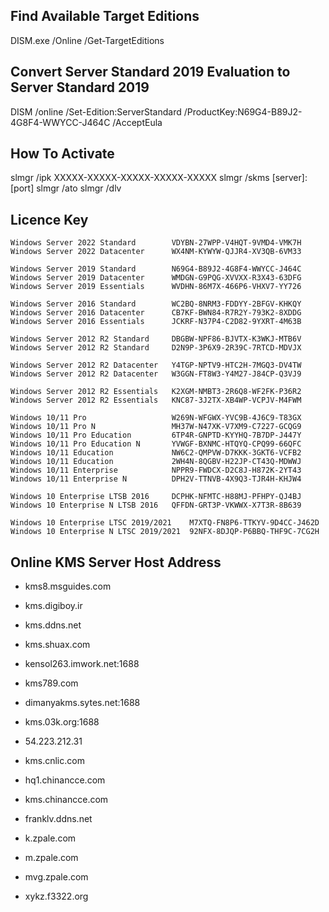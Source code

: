 ## Find Available Target Editions
DISM.exe /Online /Get-TargetEditions

## Convert Server Standard 2019 Evaluation to Server Standard 2019
DISM /online /Set-Edition:ServerStandard /ProductKey:N69G4-B89J2-4G8F4-WWYCC-J464C /AcceptEula

## How To Activate 
slmgr /ipk XXXXX-XXXXX-XXXXX-XXXXX-XXXXX
slmgr /skms [server]:[port]
slmgr /ato
slmgr /dlv

## Licence Key
```
Windows Server 2022 Standard        VDYBN-27WPP-V4HQT-9VMD4-VMK7H
Windows Server 2022 Datacenter      WX4NM-KYWYW-QJJR4-XV3QB-6VM33

Windows Server 2019 Standard        N69G4-B89J2-4G8F4-WWYCC-J464C
Windows Server 2019 Datacenter      WMDGN-G9PQG-XVVXX-R3X43-63DFG
Windows Server 2019 Essentials      WVDHN-86M7X-466P6-VHXV7-YY726

Windows Server 2016 Standard        WC2BQ-8NRM3-FDDYY-2BFGV-KHKQY
Windows Server 2016 Datacenter 	    CB7KF-BWN84-R7R2Y-793K2-8XDDG
Windows Server 2016 Essentials	    JCKRF-N37P4-C2D82-9YXRT-4M63B

Windows Server 2012 R2 Standard     DBGBW-NPF86-BJVTX-K3WKJ-MTB6V
Windows Server 2012 R2 Standard     D2N9P-3P6X9-2R39C-7RTCD-MDVJX

Windows Server 2012 R2 Datacenter   Y4TGP-NPTV9-HTC2H-7MGQ3-DV4TW
Windows Server 2012 R2 Datacenter   W3GGN-FT8W3-Y4M27-J84CP-Q3VJ9

Windows Server 2012 R2 Essentials   K2XGM-NMBT3-2R6Q8-WF2FK-P36R2
Windows Server 2012 R2 Essentials   KNC87-3J2TX-XB4WP-VCPJV-M4FWM

Windows 10/11 Pro                   W269N-WFGWX-YVC9B-4J6C9-T83GX
Windows 10/11 Pro N                 MH37W-N47XK-V7XM9-C7227-GCQG9
Windows 10/11 Pro Education         6TP4R-GNPTD-KYYHQ-7B7DP-J447Y
Windows 10/11 Pro Education N       YVWGF-BXNMC-HTQYQ-CPQ99-66QFC
Windows 10/11 Education             NW6C2-QMPVW-D7KKK-3GKT6-VCFB2
Windows 10/11 Education             2WH4N-8QGBV-H22JP-CT43Q-MDWWJ
Windows 10/11 Enterprise            NPPR9-FWDCX-D2C8J-H872K-2YT43
Windows 10/11 Enterprise N          DPH2V-TTNVB-4X9Q3-TJR4H-KHJW4

Windows 10 Enterprise LTSB 2016     DCPHK-NFMTC-H88MJ-PFHPY-QJ4BJ
Windows 10 Enterprise N LTSB 2016   QFFDN-GRT3P-VKWWX-X7T3R-8B639

Windows 10 Enterprise LTSC 2019/2021    M7XTQ-FN8P6-TTKYV-9D4CC-J462D
Windows 10 Enterprise N LTSC 2019/2021  92NFX-8DJQP-P6BBQ-THF9C-7CG2H
```
## Online KMS Server Host Address
* kms8.msguides.com
* kms.digiboy.ir
* kms.ddns.net
* kms.shuax.com
* kensol263.imwork.net:1688
* kms789.com
* dimanyakms.sytes.net:1688
* kms.03k.org:1688
* 54.223.212.31
* kms.cnlic.com
* hq1.chinancce.com
* kms.chinancce.com
* franklv.ddns.net
* k.zpale.com

* m.zpale.com
* mvg.zpale.com
* xykz.f3322.org
